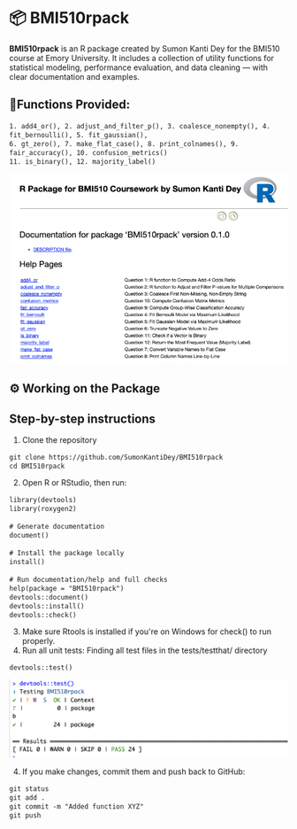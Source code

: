 # 📦 BMI510rpack

**BMI510rpack** is an R package created by Sumon Kanti Dey for the BMI510 course at Emory University. It includes a collection of utility functions for statistical modeling, performance evaluation, and data cleaning — with clear documentation and examples.


## 📌Functions Provided:
```
1. add4_or(), 2. adjust_and_filter_p(), 3. coalesce_nonempty(), 4. fit_bernoulli(), 5. fit_gaussian(),
6. gt_zero(), 7. make_flat_case(), 8. print_colnames(), 9. fair_accuracy(), 10. confusion_metrics()
11. is_binary(), 12. majority_label()
```
![unit_test](assets/img.png)

## ⚙️ Working on the Package

## Step-by-step instructions
1. Clone the repository
```
git clone https://github.com/SumonKantiDey/BMI510rpack
cd BMI510rpack
```
2. Open R or RStudio, then run: 
```
library(devtools)
library(roxygen2)

# Generate documentation
document()

# Install the package locally
install()

# Run documentation/help and full checks
help(package = "BMI510rpack")
devtools::document()
devtools::install()
devtools::check()
```

3.  Make sure Rtools is installed if you're on Windows for check() to run properly.
4. Run all unit tests: Finding all test files in the tests/testthat/ directory
```
devtools::test()
```
![unit_test](assets/unit_test.png)


4. If you make changes, commit them and push back to GitHub:
```
git status
git add .
git commit -m "Added function XYZ"
git push
```